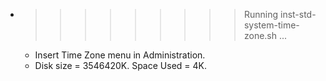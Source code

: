 * >>>>>>>>> Running inst-std-system-time-zone.sh ...
  * Insert Time Zone menu in Administration.
  * Disk size = 3546420K. Space Used = 4K.
